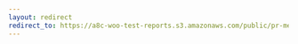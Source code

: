 ```yaml
---
layout: redirect
redirect_to: https://a8c-woo-test-reports.s3.amazonaws.com/public/pr-merge/40619/api/index.html
---
```

